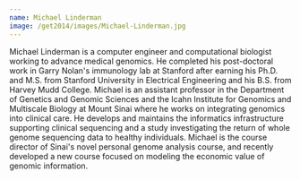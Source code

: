 ```yaml
---
name: Michael Linderman
image: /get2014/images/Michael-Linderman.jpg
---
```


Michael Linderman is a computer engineer and computational biologist working to advance medical genomics. He completed his post-doctoral work in Garry Nolan's immunology lab at Stanford after earning his Ph.D. and M.S. from Stanford University in Electrical Engineering and his B.S. from Harvey Mudd College. Michael is an assistant professor in the Department of Genetics and Genomic Sciences and the Icahn Institute for Genomics and Multiscale Biology at Mount Sinai where he works on integrating genomics into clinical care. He develops and maintains the informatics infrastructure supporting clinical sequencing and a study investigating the return of whole genome sequencing data to healthy individuals. Michael is the course director of Sinai's novel personal genome analysis course, and recently developed a new course focused on modeling the economic value of genomic information.
